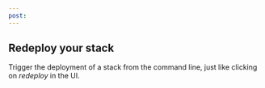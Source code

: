 ```yaml
---
post: 
---
```


## Redeploy your stack

Trigger the deployment of a stack from the command line, just like clicking on _redeploy_ in the UI.

